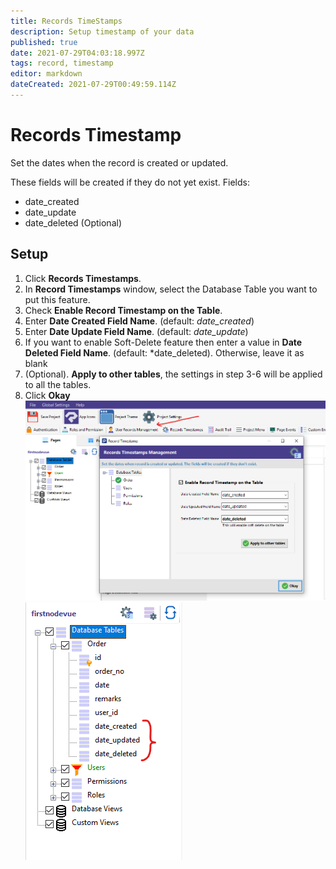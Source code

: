 ```yaml
---
title: Records TimeStamps
description: Setup timestamp of your data
published: true
date: 2021-07-29T04:03:18.997Z
tags: record, timestamp
editor: markdown
dateCreated: 2021-07-29T00:49:59.114Z
---
```


# Records Timestamp
Set the dates when the record is created or updated.

These fields will be created if they do not yet exist.
Fields: 
- date_created
- date_update
- date_deleted (Optional)

## Setup
1. Click **Records Timestamps**.
2. In **Record Timestamps** window, select the Database Table you want to put this feature.
3. Check **Enable Record Timestamp on the Table**.
4. Enter **Date Created Field Name**. (default: *date_created*)
5. Enter **Date Update Field Name**. (default: *date_update*)
6. If you want to enable Soft-Delete feature then enter a value in **Date Deleted Field Name**. (default: *date_deleted). Otherwise, leave it as blank
7. (Optional). **Apply to other tables**, the settings in step 3-6 will be applied to all the tables.
8. Click **Okay**
![1.png](/security/recordtimestamp/1.png)
![2.png](/security/recordtimestamp/2.png)

